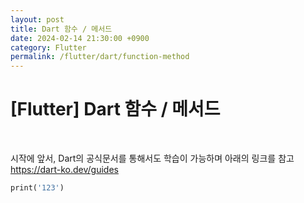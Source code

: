 ```yaml
---
layout: post
title: Dart 함수 / 메서드
date: 2024-02-14 21:30:00 +0900
category: Flutter
permalink: /flutter/dart/function-method
---
```

# [Flutter] Dart 함수 / 메서드
<br>

시작에 앞서, Dart의 공식문서를 통해서도 학습이 가능하며 아래의 링크를 참고  
https://dart-ko.dev/guides


```dart
print('123')
```